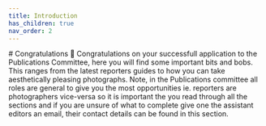 ```yaml
---
title: Introduction
has_children: true
nav_order: 2
---
```


# Congratulations 🎉
Congratulations on your successfull application to the Publications Committee, here you will find some important bits and bobs. This ranges from the latest reporters guides to how you can take aesthetically pleasing photographs. Note, in the Publications committee all roles are general to give you the most opportunities ie. reporters are photographers vice-versa so it is important the you read through all the sections and if you are unsure of what to complete give one the assistant editors an email, their contact details can be found in this section.

